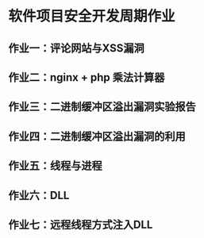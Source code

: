 # 软件项目安全开发周期作业

## 作业一：评论网站与XSS漏洞

## 作业二：nginx + php 乘法计算器

## 作业三：二进制缓冲区溢出漏洞实验报告

## 作业四：二进制缓冲区溢出漏洞的利用

## 作业五：线程与进程

## 作业六：DLL

## 作业七：远程线程方式注入DLL